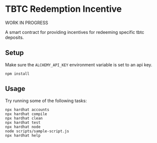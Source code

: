 # TBTC Redemption Incentive

WORK IN PROGRESS

A smart contract for providing incentives for redeeming specific tbtc deposits.

## Setup

Make sure the `ALCHEMY_API_KEY` environment variable is set to an api key.

```
npm install
```

## Usage

Try running some of the following tasks:

```shell
npx hardhat accounts
npx hardhat compile
npx hardhat clean
npx hardhat test
npx hardhat node
node scripts/sample-script.js
npx hardhat help
```
